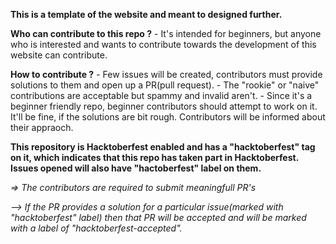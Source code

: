 **This is a template of the website and meant to designed further.**

**Who can contribute to this repo ?** 
    - It's intended for beginners, but anyone who is interested and wants to contribute towards the development of this website can contribute.

**How to contribute ?**
    - Few issues will be created, contributors must provide solutions to them and open up a PR(pull request).
    - The "rookie" or "naive" contributions are acceptable but spammy and invalid aren't.
    - Since it's a beginner friendly repo, beginner contributors should attempt to work on it. It'll be fine, if the solutions     are bit rough. Contributors will be informed about their appraoch.

**This repository is Hacktoberfest enabled and has a "hacktoberfest" tag on it, which indicates that this repo has taken part in Hacktoberfest.
Issues opened will also have "hactoberfest" label on them.**

_=> The contributors are required to submit meaningfull PR's_

_--> If the PR provides a solution for a particular issue(marked with "hacktoberfest" label) then that PR will be accepted and will be marked with a label of "hacktoberfest-accepted"._
